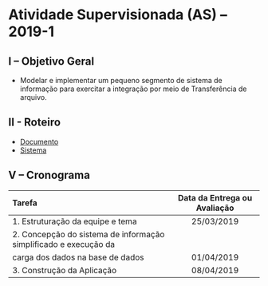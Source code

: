 # Atividade Supervisionada (AS) – 2019-1

## I – Objetivo Geral

- Modelar e implementar um pequeno segmento de sistema de informação para
exercitar a integração por meio de Transferência de arquivo.

## II - Roteiro

- [Documento]()
- [Sistema]()

## V – Cronograma

|Tarefa|Data da Entrega ou Avaliação|
|:---|:---:|
|1. Estruturação da equipe e tema| 25/03/2019 |
|2. Concepção do sistema de informação simplificado e execução da
carga dos dados na base de dados| 01/04/2019|
|3. Construção da Aplicação| 08/04/2019|
